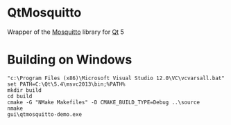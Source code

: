 # QtMosquitto
Wrapper of the [Mosquitto](http://mosquitto.org/) library for [Qt](http://www.qt.io/) 5


# Building on Windows
	"c:\Program Files (x86)\Microsoft Visual Studio 12.0\VC\vcvarsall.bat"
	set PATH=C:\Qt\5.4\msvc2013\bin;%PATH%
    mkdir build
    cd build
    cmake -G "NMake Makefiles" -D CMAKE_BUILD_TYPE=Debug ..\source
    nmake
    gui\qtmosquitto-demo.exe

